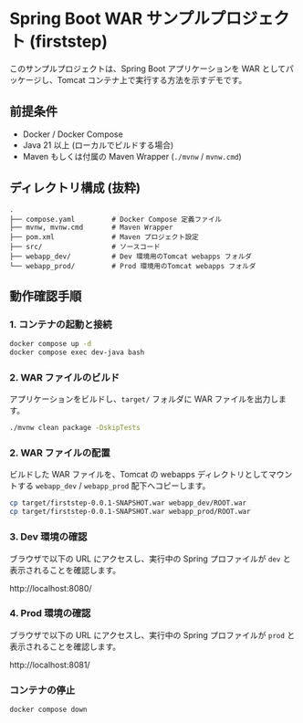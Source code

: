 # Spring Boot WAR サンプルプロジェクト (firststep)

このサンプルプロジェクトは、Spring Boot アプリケーションを WAR としてパッケージし、Tomcat コンテナ上で実行する方法を示すデモです。

## 前提条件

- Docker / Docker Compose
- Java 21 以上 (ローカルでビルドする場合)
- Maven もしくは付属の Maven Wrapper (`./mvnw` / `mvnw.cmd`)

## ディレクトリ構成 (抜粋)

```text
.
├── compose.yaml         # Docker Compose 定義ファイル
├── mvnw, mvnw.cmd       # Maven Wrapper
├── pom.xml              # Maven プロジェクト設定
├── src/                 # ソースコード
├── webapp_dev/          # Dev 環境用のTomcat webapps フォルダ
└── webapp_prod/         # Prod 環境用のTomcat webapps フォルダ
```

## 動作確認手順

### 1. コンテナの起動と接続

```bash
docker compose up -d
docker compose exec dev-java bash
```

### 2. WAR ファイルのビルド

アプリケーションをビルドし、`target/` フォルダに WAR ファイルを出力します。

```bash
./mvnw clean package -DskipTests
```

### 2. WAR ファイルの配置

ビルドした WAR ファイルを、Tomcat の webapps ディレクトリとしてマウントする `webapp_dev` / `webapp_prod` 配下へコピーします。

```bash
cp target/firststep-0.0.1-SNAPSHOT.war webapp_dev/ROOT.war
cp target/firststep-0.0.1-SNAPSHOT.war webapp_prod/ROOT.war
```

### 3. Dev 環境の確認

ブラウザで以下の URL にアクセスし、実行中の Spring プロファイルが `dev` と表示されることを確認します。

http://localhost:8080/

### 4. Prod 環境の確認

ブラウザで以下の URL にアクセスし、実行中の Spring プロファイルが `prod` と表示されることを確認します。

http://localhost:8081/

### コンテナの停止

```bash
docker compose down
```
